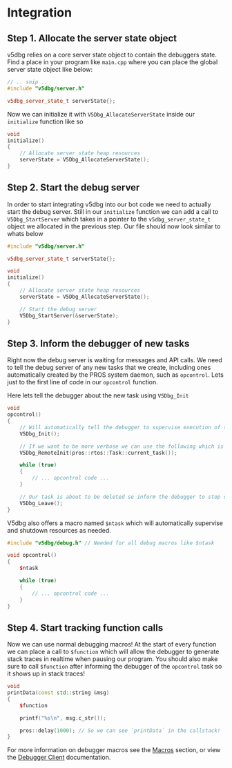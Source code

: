 # Integration

## Step 1. Allocate the server state object
v5dbg relies on a core server state object to contain the debuggers state. Find a place in your program like `main.cpp` where you can place the global server state object like below:

```c++
// .. snip ..
#include "v5dbg/server.h"

v5dbg_server_state_t serverState{};
```

Now we can initialize it with `V5Dbg_AllocateServerState` inside our `initialize` function like so

```c++
void
initialize()
{
    // Allocate server state heap resources
    serverState = V5Dbg_AllocateServerState();
}
```

## Step 2. Start the debug server
In order to start integrating v5dbg into our bot code we need to actually start the debug server. Still in our `initialize` function we can add a call to `V5Dbg_StartServer` which takes in a pointer to the `v5dbg_server_state_t` object we allocated in the previous step. Our file should now look similar to whats below

```c++
#include "v5dbg/server.h"

v5dbg_server_state_t serverState{};

void
initialize()
{
    // Allocate server state heap resources
    serverState = V5Dbg_AllocateServerState();

    // Start the debug server
    V5Dbg_StartServer(&serverState);
}
```

## Step 3. Inform the debugger of new tasks
Right now the debug server is waiting for messages and API calls. We need to tell the debug server of any new tasks that we create, including ones automatically created by the PROS system daemon, such as `opcontrol`. Lets just to the first line of code in our `opcontrol` function.

Here lets tell the debugger about the new task using `V5Dbg_Init`

```c++
void
opcontrol()
{
    // Will automatically tell the debugger to supervise execution of the current task
    V5Dbg_Init();

    // If we want to be more verbose we can use the following which is what V5Dbg_Init does behind the scenes.
    V5Dbg_RemoteInit(pros::rtos::Task::current_task());

    while (true)
    {
        // ... opcontrol code ...
    }

    // Our task is about to be deleted so inform the debugger to stop supervising it
    V5Dbg_Leave();
}
```

V5dbg also offers a macro named `$ntask` which will automatically supervise and shutdown resources as needed.

```c++
#include "v5dbg/debug.h" // Needed for all debug macros like $ntask

void opcontrol()
{
    $ntask

    while (true)
    {
        // ... opcontrol code ...
    }
}

```

## Step 4. Start tracking function calls
Now we can use normal debugging macros! At the start of every function we can place a call to `$function` which will allow the debugger to generate stack traces in realtime when pausing our program. You should also make sure to call `$function` after informing the debugger of the `opcontrol` task so it shows up in stack traces!

```c++
void 
printData(const std::string &msg)
{
    $function

    printf("%s\n", msg.c_str());

    pros::delay(1000); // So we can see `printData` in the callstack!
}
```

For more information on debugger macros see the [Macros](../cpp/macros/debug/function.md) section, or view the [Debugger Client](../install/debugger.md) documentation.
